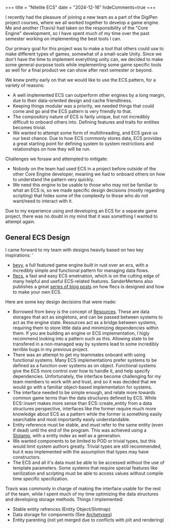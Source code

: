 +++
title = "Nitelite ECS"
date = "2024-12-16"
hideComments=true
+++

I recently had the pleasure of joining a new team as a part of the DigiPen project courses, where we all worked together to develop a game engine. Me and another (Travis) had taken on the responsibility of the "Core Engine" development, so I have spent much of my time over the past semester working on implementing the best tools I can. 

Our primary goal for this project was to make a tool that others could use to make different types of games, somewhat of a small-scale Unity. Since we don't have the time to implement everything unity can, we decided to make some general-purpose tools while implementing some game specific tools as well for a final product we can show after next semester or beyond.

We knew pretty early on that we would like to use the ECS pattern, for a variety of reasons:
- A well implemented ECS can outperform other engines by a long margin, due to their data-oriented design and cache friendliness.
- Keeping things modular was a priority, we needed things that could come and go and the ECS pattern is very friendly to that.
- The compository nature of ECS is farily unique, but not incredibly difficult to onboard others into. Defining features and traits for entities becomes trivial.
- We wanted to attempt some form of multithreading, and ECS gave us our best chance. Due to how ECS commonly stores data, ECS provides a great starting point for defining system to system restrictions and relationships on how they will be run.

Challenges we forsaw and attempted to mitigate:
- Nobody on the team had used ECS in a project before outside of the other Core Engine developer, meaning we had to onboard others on how to understand the pattern very quickly.
- We need this engine to be usable to those who may not be familiar to what an ECS is, so we made specific design decisions (mostly regarding scripting) that hides some of the complexity to those who do not want/need to interact with it.

Due to my experience using and developing an ECS for a separate game project, there was no doubt in my mind that it was something I wanted to attempt again. 

## General ECS Design

I came forward to my team with designs heavily based on two key inspirations: '
- [bevy](https://bevyengine.org/), a full featured game engine built in rust over an ecs, with a incredibly simple and functional pattern for managing data flows.
- [flecs](https://github.com/SanderMertens/flecs), a fast and easy ECS emetnation, which is on the cutting edge of many helpful and useful ECS-related features. SanderMertens also publishes a great [series of blog posts](https://ajmmertens.medium.com/building-an-ecs-1-where-are-my-entities-and-components-63d07c7da742) on how flecs is designed and how to make your own ECS.

Here are some key design decisions that were made:
- Borrowed from bevy is the concept of [Resources](https://bevy-cheatbook.github.io/programming/res.html). These are data storages that act as singletons, and can be passed between systems to act as the engine state. Resources act as a bridge between systems, requiring them to store little data and minimizing dependencies within them. If you are building an engine or ECS implementation, I higly recommend looking into a pattern such as this. Allowing state to be transfered in a non-managed way by systems lead to some incredibly terrible bugs in my previous project.
- There was an attempt to get my teammates onboard with using functional systems. Many ECS implementations prefer systems to be defined as a function over systems as on object. Functional systems give the ECS more control over how to handle it, and help specify dependencies. Unfortunately, the interface become challenging for my team members to work with and trust, and so it was decided that we would go with a familiar object-based implementation for systems. 
- The interface needed to be simple enough, and relate more towards common game terms than the data structures defined by ECS. While ECS::insert makes more sense than ECS::create_entity from a data structures perspective, interfaces like the former require much more knowledge about ECS as a pattern while the former is something easily searchable and most importantly easily understandable.
- Entity reference must be stable, and must refer to the same entity (even if dead) until the end of the program. This was achieved using a [Slotamp](https://docs.rs/slotmap/latest/slotmap/), with a entity index as well as a generation.
- We wanted components to be limited to POD or trivial types, but this would limit system authors greatly. Trivial types are still recommended, but it was implemented with the assumption that types may have constructors.
- The ECS and all it's data must be able to be accessed without the use of template parameters. Some systems that require special features like serilization and scripting must be able to access values without compile time specific specilization.

Travis was commonly in charge of making the interface usable for the rest of the team, while I spent much of my time optimizing the data structures and developing storage methods. Things I implemented:
- Stable entity refrences (Entity Object/Slotmap)
- Data storage for components (See [Archetypes](nitelite-archetypes))
- Entity parenting (not yet merged due to conflicts with jolt and rendering)

